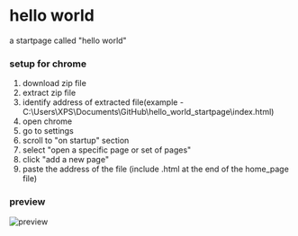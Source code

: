 # hello world
a startpage called "hello world"

### setup for chrome
1. download zip file
2. extract zip file
3. identify address of extracted file(example -  C:\Users\XPS\Documents\GitHub\hello_world_startpage\index.html)
4. open chrome
5. go to settings
6. scroll to "on startup" section
7. select "open a specific page or set of pages"
8. click "add a new page"
9. paste the address of the file (include .html at the end of the home_page file)

### preview
![preview](https://i.imgur.com/OrIOVe9.jpg)
